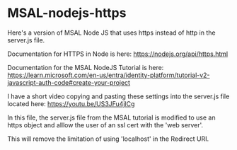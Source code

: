 # MSAL-nodejs-https
Here's a version of MSAL Node JS that uses https instead of http in the server.js file.

Documentation for HTTPS in Node is here:
https://nodejs.org/api/https.html

Documentation for the MSAL NodeJS Tutorial is here:
https://learn.microsoft.com/en-us/entra/identity-platform/tutorial-v2-javascript-auth-code#create-your-project

I have a short video copying and pasting these settings into the server.js file located here:
https://youtu.be/US3JFu4jlCg

In this file, the server.js file from the MSAL tutorial is modified to use an https object and alllow the user of an ssl cert with the 'web server'.

This will remove the limitation of using 'localhost' in the Redirect URI.
